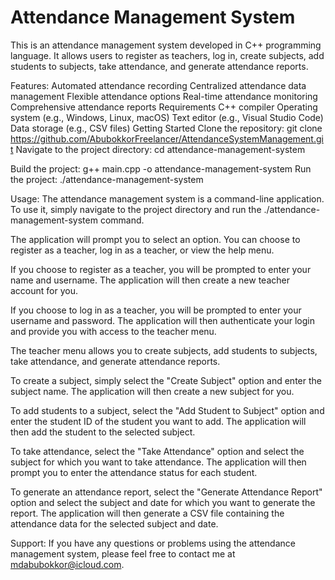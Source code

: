 # Attendance Management System
This is an attendance management system developed in C++ programming language. It allows users to register as teachers, log in, create subjects, add students to subjects, take attendance, and generate attendance reports.

Features:
Automated attendance recording
Centralized attendance data management
Flexible attendance options
Real-time attendance monitoring
Comprehensive attendance reports
Requirements
C++ compiler
Operating system (e.g., Windows, Linux, macOS)
Text editor (e.g., Visual Studio Code)
Data storage (e.g., CSV files)
Getting Started
Clone the repository:
git clone https://github.com/AbubokkorFreelancer/AttendanceSystemManagement.git
Navigate to the project directory:
cd attendance-management-system

Build the project:
g++ main.cpp -o attendance-management-system
Run the project:
./attendance-management-system

Usage:
The attendance management system is a command-line application. To use it, simply navigate to the project directory and run the ./attendance-management-system command.

The application will prompt you to select an option. You can choose to register as a teacher, log in as a teacher, or view the help menu.

If you choose to register as a teacher, you will be prompted to enter your name and username. The application will then create a new teacher account for you.

If you choose to log in as a teacher, you will be prompted to enter your username and password. The application will then authenticate your login and provide you with access to the teacher menu.

The teacher menu allows you to create subjects, add students to subjects, take attendance, and generate attendance reports.

To create a subject, simply select the "Create Subject" option and enter the subject name. The application will then create a new subject for you.

To add students to a subject, select the "Add Student to Subject" option and enter the student ID of the student you want to add. The application will then add the student to the selected subject.

To take attendance, select the "Take Attendance" option and select the subject for which you want to take attendance. The application will then prompt you to enter the attendance status for each student.

To generate an attendance report, select the "Generate Attendance Report" option and select the subject and date for which you want to generate the report. The application will then generate a CSV file containing the attendance data for the selected subject and date.

Support:
If you have any questions or problems using the attendance management system, please feel free to contact me at mdabubokkor@icloud.com.
